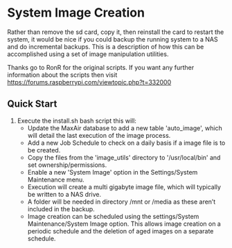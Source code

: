 # System Image Creation
Rather than remove the sd card, copy it, then reinstall the card to restart the system, it would be nice if you could backup the running system to a NAS and do incremental backups. This is a description of how this can be accomplished using a set of image manipulation utilities.

Thanks go to RonR for the original scripts.
If you want any further information about the scripts then visit https://forums.raspberrypi.com/viewtopic.php?t=332000

## Quick Start
1. Execute the install.sh bash script this will:
   * Update the MaxAir database to add a new table 'auto_image', which will detail the last execution of the image process.
   * Add a new Job Schedule to check on a daily basis if a image file is to be created.
   * Copy the files from the 'image_utils' directory to '/usr/local/bin' and set ownership/permissions.
   * Enable a new 'System Image' option in the Settings/System Maintenance menu.
   * Execution will create a multi gigabyte image file, which will typically be written to a NAS drive.
   * A folder will be needed in directory /mnt or /media as these aren’t included in the backup.
   * Image creation can be scheduled using the settings/System Maintenance/System Image option. This allows image creation on a periodic schedule and the deletion of aged images on a separate schedule.
